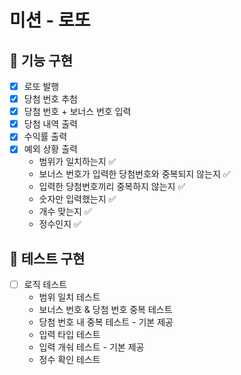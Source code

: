 # 미션 - 로또

## 🚀 기능 구현
- [x] 로또 발행
- [x] 당첨 번호 추첨
- [x] 당첨 번호 + 보너스 번호 입력
- [x] 당첨 내역 출력
- [x] 수익률 출력
- [x] 예외 상황 출력 
  - 범위가 일치하는지 ✅
  - 보너스 번호가 입력한 당첨번호와 중복되지 않는지 ✅
  - 입력한 당첨번호끼리 중복하지 않는지 ✅
  - 숫자만 입력했는지 ✅
  - 개수 맞는지 ✅
  - 정수인지 ✅

## 🚧 테스트 구현
- [ ] 로직 테스트
  - 범위 일치 테스트
  - 보너스 번호 & 당첨 번호 중복 테스트
  - 당첨 번호 내 중복 테스트 - 기본 제공
  - 입력 타입 테스트
  - 입력 개숴 테스트 - 기본 제공
  - 정수 확인 테스트